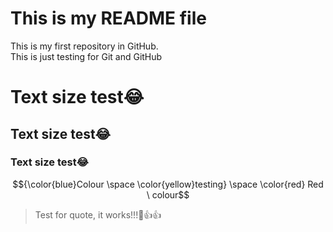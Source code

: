 # **This is my README file**
<p>This is my first repository in GitHub. <br>
This is just testing for Git and GitHub 	<br>

# **Text size test😂**<br>
## **Text size test😂**<br>
### **Text size test😂**<br>

$${\color{blue}Colour \space \color{yellow}testing} \space \color{red} Red \ colour$$


> Test for quote, it works!!!🤡👍👍 </p>
